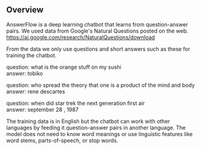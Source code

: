 ## Overview

AnswerFlow is a deep learning chatbot that learns from question-answer pairs.
We used data from Google's Natural Questions posted on the web.  
https://ai.google.com/research/NaturalQuestions/download

From the data we only use questions and short answers such as these for training the chatbot.

question: what is the orange stuff on my sushi  
answer: tobiko

question: who spread the theory that one is a product of the mind and body  
answer: rene descartes

question: when did star trek the next generation first air  
answer: september 28 , 1987

The training data is in English but the chatbot can work with other languages by feeding it question-answer pairs in another language. The model does not need to know word meanings or use linguistic features like word stems, parts-of-speech, or stop words.